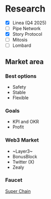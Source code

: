 # Research
- [x] Linea (Q4 2025)
- [ ] Pipe Network
- [x] Story Protocol
- [ ] Mitosis
- [ ] Lombard

## Market area

### Best options
- Safety
- Stable
- Flexible

### Goals
- KPI and OKR
- Profit

### Web3 Market
- ~Layer3~
- BonusBlock
- Twitter (X)
- Zealy

### Faucet
[Super Chain](https://console.optimism.io/faucet)
